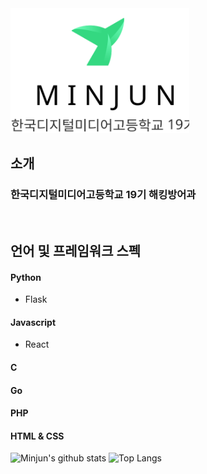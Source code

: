 <img src="profile.svg" height="200px">

## 소개
### 한국디지털미디어고등학교 19기 해킹방어과

<br>

## 언어 및 프레임워크 스펙
#### Python
- Flask

#### Javascript
- React

#### C
#### Go
#### PHP
#### HTML & CSS

![Minjun's github stats](https://github-readme-stats.vercel.app/api?username=JominJun&theme=vue&show_icons=true)
![Top Langs](https://github-readme-stats.vercel.app/api/top-langs/?username=JominJun&layout=compact&langs_count=8&hide=)
